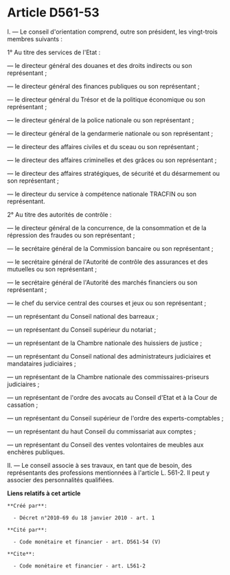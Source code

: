# Article D561-53

I. ― Le conseil d'orientation comprend, outre son président, les vingt-trois membres suivants : 

1° Au titre des services de l'Etat : 

― le directeur général des douanes et des droits indirects ou son représentant ; 

― le directeur général des finances publiques ou son représentant ; 

― le directeur général du Trésor et de la politique économique ou son représentant ; 

― le directeur général de la police nationale ou son représentant ; 

― le directeur général de la gendarmerie nationale ou son représentant ; 

― le directeur des affaires civiles et du sceau ou son représentant ; 

― le directeur des affaires criminelles et des grâces ou son représentant ; 

― le directeur des affaires stratégiques, de sécurité et du désarmement ou son représentant ; 

― le directeur du service à compétence nationale TRACFIN ou son représentant. 

2° Au titre des autorités de contrôle : 

― le directeur général de la concurrence, de la consommation et de la répression des fraudes ou son représentant ; 

― le secrétaire général de la Commission bancaire ou son représentant ; 

― le secrétaire général de l'Autorité de contrôle des assurances et des mutuelles ou son représentant ; 

― le secrétaire général de l'Autorité des marchés financiers ou son représentant ; 

― le chef du service central des courses et jeux ou son représentant ; 

― un représentant du Conseil national des barreaux ; 

― un représentant du Conseil supérieur du notariat ; 

― un représentant de la Chambre nationale des huissiers de justice ; 

― un représentant du Conseil national des administrateurs judiciaires et mandataires judiciaires ; 

― un représentant de la Chambre nationale des commissaires-priseurs judiciaires ; 

― un représentant de l'ordre des avocats au Conseil d'Etat et à la Cour de cassation ; 

― un représentant du Conseil supérieur de l'ordre des experts-comptables ; 

― un représentant du haut Conseil du commissariat aux comptes ; 

― un représentant du Conseil des ventes volontaires de meubles aux enchères publiques. 

II. ― Le conseil associe à ses travaux, en tant que de besoin, des représentants des professions mentionnées à l'article L.
561-2. Il peut y associer des personnalités qualifiées.

**Liens relatifs à cet article**

	**Créé par**:

	  - Décret n°2010-69 du 18 janvier 2010 - art. 1

	**Cité par**:

	  - Code monétaire et financier - art. D561-54 (V)

	**Cite**:

	  - Code monétaire et financier - art. L561-2
